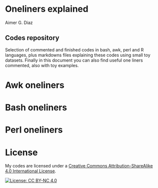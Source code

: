 Oneliners explained
================
Aimer G. Diaz

<!---
Sintaxis propia de github markdown https://github.com/adam-p/markdown-here/wiki/Markdown-Cheatsheet
El tema de las licencias https://gist.github.com/lukas-h/2a5d00690736b4c3a7ba
Cuando lanze los paquetes tanto de deteccion de fragmentos como el script de reduccion de librerias https://docs.github.com/en/enterprise-server@2.22/packages/quickstart  


To edit the github page follow 
https://resources.github.com/whitepapers/github-and-rstudio/ 

Mejor guia para llegar hasta aca 
https://rubenfcasal.github.io/post/intro-bookdown/

Problems commiting , pushing and so on? 
https://stackoverflow.com/questions/5097456/throw-away-local-commits-in-git
--->

## Codes repository

Selection of commented and finished codes in bash, awk, perl and R
languages, plus markdowns files explaining these codes using small toy
datasets. Finally in this document you can also find useful one liners
commented, also with toy examples.

# Awk oneliners

# Bash oneliners

# Perl oneliners

# License

My codes are licensed under a [Creative Commons Attribution-ShareAlike
4.0 International
License](https://creativecommons.org/licenses/by-nc/4.0/).

[![License: CC BY-NC
4.0](https://licensebuttons.net/l/by-nc/4.0/80x15.png)](https://creativecommons.org/licenses/by-nc/4.0/)
